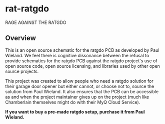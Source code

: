 # rat-ratgdo
RAGE
AGAINST
THE
RATGDO

## Overview
This is an open source schematic for the ratgdo PCB as developed by Paul Wieland.  We feel there is cognitive dissonance between the refusal to provide schematics for the ratgdo PCB against the ratgdo project's use of open source code, open source licensing, and libraries used by other open source projects.

This project was created to allow people who need a ratgdo solution for their garage door opener but either cannot, or choose not to, source the solution from Paul Wieland. It also ensures that the PCB can be accessible as and when the project maintainer gives up on the project (much like Chamberlain themselves might do with their MyQ Cloud Service).

**If you want to buy a pre-made ratgdo setup, purchase it from Paul Wieland.**

